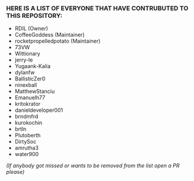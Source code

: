 ### HERE IS A LIST OF EVERYONE THAT HAVE CONTRUBUTED TO THIS REPOSITORY:

- RDIL (Owner)
- CoffeeGoddess (Maintainer)
- rocketpropelledpotato (Maintainer)
- 73VW 
- Wittionary
- jerry-le
- Yugaank-Kalia
- dylanfw
- BallisticZer0
- ninexball
- MatthewStanciu
- Emanuelh77
- kritokrator
- danieldeveloper001
- brndmfrd
- kurokochin
- brtln
- Plutoberth
- DirtySoc
- amrutha3
- water900

*(If anybody got missed or wants to be removed from the list open a PR please)*  
